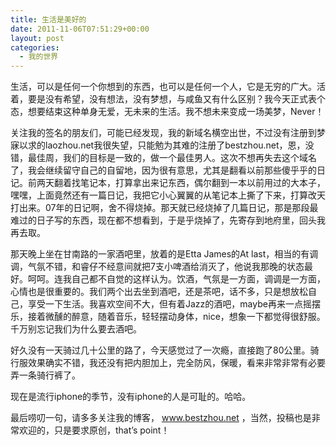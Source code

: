 ```yaml
---
title: 生活是美好的
date: 2011-11-06T07:51:29+00:00
layout: post
categories:
  - 我的世界
---
```

生活，可以是任何一个你想到的东西，也可以是任何一个人，它是无穷的广大。活着，要是没有希望，没有想法，没有梦想，与咸鱼又有什么区别？我今天正式表个态，想要结束这种单身无爱，无未来的生活。我不想未来变成一场美梦，Never！

关注我的签名的朋友们，可能已经发现，我的新域名横空出世，不过没有注册到梦寐以求的laozhou.net我很失望，只能勉为其难的注册了bestzhou.net，恩，没错，最佳周，我们的目标是一致的，做一个最佳男人。这次不想再失去这个域名了，我会继续留守自己的自留地，因为很有意思，尤其是翻看以前那些傻乎乎的日记。前两天翻着找笔记本，打算拿出来记东西，偶尔翻到一本以前用过的大本子，嘿嘿，上面竟然还有一篇日记，我把它小心翼翼的从笔记本上撕了下来，打算改天打出来。07年的日记啊，舍不得烧掉。那天就已经烧掉了几篇日记，那是那段最难过的日子写的东西，现在都不想看到，于是乎烧掉了，先寄存到地府里，回头我再去取。

那天晚上坐在甘南路的一家酒吧里，放着的是Etta James的At last，相当的有调调，气氛不错，和睿仔不经意间就把7支小啤酒给消灭了，他说我那晚的状态最好。呵呵。连我自己都不自觉的这样认为。饮酒，气氛是一方面，调调是一方面，心情也是很重要的。我们两个出去坐到酒吧，还是茶吧，话不多，只是想放松自己，享受一下生活。我喜欢空间不大，但有着Jazz的酒吧，maybe再来一点摇摆乐，接着微醺的醉意，随着音乐，轻轻摆动身体，nice，想象一下都觉得很舒服。千万别忘记我们为什么要去酒吧。
<!--more-->
好久没有一天骑过几十公里的路了，今天感觉过了一次瘾，直接跑了80公里。骑行服效果确实不错，我还没有把内胆加上，完全防风，保暖，看来非常非常有必要弄一条骑行裤了。

现在是流行iphone的季节，没有iphone的人是可耻的。哈哈。

最后唠叨一句，请多多关注我的博客， www.bestzhou.net ，当然，投稿也是非常欢迎的，只是要求原创，that’s point！
